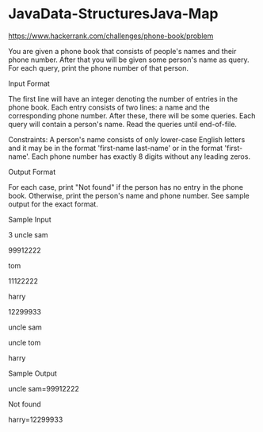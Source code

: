 # JavaData-StructuresJava-Map
https://www.hackerrank.com/challenges/phone-book/problem

You are given a phone book that consists of people's names and their phone number. After that you will be given some person's name as query. For each query, print the phone number of that person.

Input Format

The first line will have an integer denoting the number of entries in the phone book. Each entry consists of two lines: a name and the corresponding phone number. After these, there will be some queries. Each query will contain a person's name. Read the queries until end-of-file.

Constraints:
A person's name consists of only lower-case English letters and it may be in the format 'first-name last-name' or in the format 'first-name'. Each phone number has exactly 8 digits without any leading zeros.



Output Format

For each case, print "Not found" if the person has no entry in the phone book. Otherwise, print the person's name and phone number. See sample output for the exact format.



Sample Input

3
uncle sam

99912222

tom

11122222

harry

12299933

uncle sam

uncle tom

harry

Sample Output

uncle sam=99912222

Not found

harry=12299933

